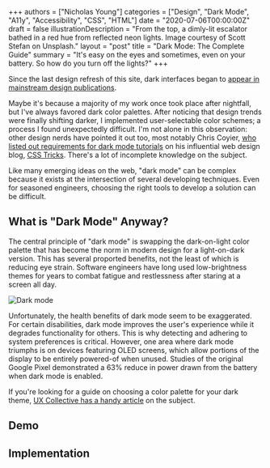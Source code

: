 +++
authors = ["Nicholas Young"]
categories = ["Design", "Dark Mode", "A11y", "Accessibility", "CSS", "HTML"]
date = "2020-07-06T00:00:00Z"
draft = false
illustrationDescription = "From the top, a dimly-lit escalator bathed in a red hue from reflected neon lights. Image courtesy of Scott Stefan on Unsplash."
layout = "post"
title = "Dark Mode: The Complete Guide"
summary = "It's easy on the eyes and sometimes, even on your battery. So how do you turn off the lights?"
+++

Since the last design refresh of this site, dark interfaces began to [appear in
mainstream design publications][designshack].

Maybe it's because a majority of my work once took place after nightfall, but
I've always favored dark color palettes. After noticing that design trends
were finally shifting darker, I implemented user-selectable color schemes;
a process I found unexpectedly difficult. I'm not alone in this observation:
other design nerds have pointed it out too, most notably Chris Coyier, [who
listed out requirements for dark mode tutorials][dark-mode-requirements] on
his influential web design blog, [CSS Tricks][css-tricks]. There's a lot of incomplete knowledge on the subject.

Like many emerging ideas on the web, "dark mode" can be complex because it
exists at the intersection of several developing techniques. Even for
seasoned engineers, choosing the right tools to develop a solution can be
difficult.

## What is "Dark Mode" Anyway?

The central principle of "dark mode" is swapping the dark-on-light color
palette that has become the norm in modern design for a light-on-dark version.
This has several proported benefits, not the least of which is reducing eye
strain. Software engineers have long used low-brightness themes for years to
combat fatigue and restlessness after staring at a screen all day.

![Dark mode](ddg-dark-vs-light.png)

Unfortunately, the health benefits of dark mode seem to be exaggerated. For
certain disabilities, dark mode improves the user's experience while it
degrades functionality for others. This is why detecting and adhering to system
preferences is critical. However, one area where dark mode triumphs is on
devices featuring OLED screens, which allow portions of the display to be
entirely powered-of when unused. Studies of the original Google Pixel
demonstrated a 63% reduce in power drawn from the battery when dark mode is
enabled.

If you're looking for a guide on choosing a color palette for your dark theme,
[UX Collective has a handy article][ux-collective] on the subject.

## Demo

## Implementation

[designshack]: https://designshack.net/articles/trends/designing-for-dark-mode/
[dark-mode-requirements]: https://css-tricks.com/lets-say-you-were-going-to-write-a-blog-post-about-dark-mode/
[css-tricks]: https://css-tricks.com
[ux-collective]: https://uxdesign.cc/dark-mode-ui-design-the-definitive-guide-part-1-color-53dcfaea5129
